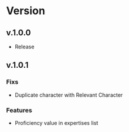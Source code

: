 # Version

## v.1.0.0

- Release

## v.1.0.1

### Fixs

- Duplicate character with Relevant Character

### Features

- Proficiency value in expertises list